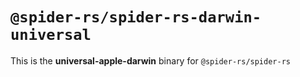 # `@spider-rs/spider-rs-darwin-universal`

This is the **universal-apple-darwin** binary for `@spider-rs/spider-rs`

